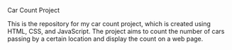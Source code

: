 Car Count Project

This is the repository for my car count project, which is created using HTML, CSS, and JavaScript. The project aims to count the number of cars passing by a certain location and display the count on a web page.
